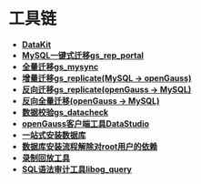 # 工具链

-   **[DataKit](工具链_DataKit.md)**
-   **[MySQL一键式迁移gs_rep_portal](MySQL一键式迁移工具gs_rep_portal.md)**
-   **[全量迁移gs_mysync](全量迁移gs_mysync.md)**
-   **[增量迁移gs_replicate(MySQL -> openGauss)](增量迁移gs_replicate.md)**
-   **[反向迁移gs_replicate(openGauss -> MySQL)](反向迁移gs_replicate.md)**
-   **[反向全量迁移(openGauss -> MySQL)](反向全量迁移.md)**
-   **[数据校验gs_datacheck](数据校验gs_datacheck.md)**
-   **[openGauss客户端工具DataStudio](openGauss客户端工具DataStudio.md)**  
-   **[一站式安装数据库](一站式安装数据库.md)** 
-   **[数据库安装流程解除对root用户的依赖](数据库安装流程解除对root用户的依赖.md)** 
-   **[录制回放工具](录制回放工具.md)**
-   **[SQL语法审计工具libog_query](SQL语法审计工具libog_query.md)**
